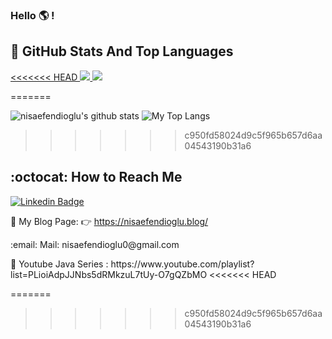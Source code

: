 ### Hello :earth_americas: !

## 📌 GitHub Stats And Top Languages
 
<a href="https://github.com/nisaefendioglu/nisaefendioglu">

<<<<<<< HEAD
![](https://github.com/nisaefendioglu/nisaefendioglu/blob/master/generated/overview.svg)
![](https://github.com/nisaefendioglu/nisaefendioglu/blob/master/generated/languages.svg)

</a>

=======
<p float="center">
  <img  src="https://github-readme-stats.vercel.app/api?username=nisaefendioglu&show_icons=true&count_private=true&hide=contribs,issues" alt="nisaefendioglu's github stats" />
  <img  src="https://github-readme-stats.vercel.app/api/top-langs/?username=nisaefendioglu&layout=compact&hide" alt="My Top Langs"/>
</p>

>>>>>>> c950fd58024d9c5f965b657d6aa04543190b31a6
## :octocat: How to Reach Me


[![Linkedin Badge](https://img.shields.io/badge/nisaefendioglu-follow%20on%20linkedin-blue?style=for-the-badge&logo=linkedin)](https://www.linkedin.com/in/nisaefendioglu/)


📌 My Blog Page: :point_right: https://nisaefendioglu.blog/ 
<p> :email: Mail: nisaefendioglu0@gmail.com
<p> 📌 Youtube Java Series : https://www.youtube.com/playlist?list=PLioiAdpJJNbs5dRMkzuL7tUy-O7gQZbMO
<<<<<<< HEAD


=======
>>>>>>> c950fd58024d9c5f965b657d6aa04543190b31a6

